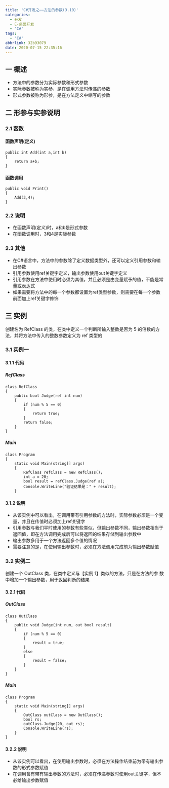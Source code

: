 ```yaml
---
title: 'C#开发之——方法的参数(3.10)'
categories:
  - 开发
  - E-桌面开发
  - 'C#'
tags:
  - 'C#'
abbrlink: 32b93079
date: 2020-07-15 22:35:16
---
```

## 一 概述

* 方法中的参数分为实际参数和形式参数
* 实际参数被称为实参，是在调用方法时传递的参数
* 形式参数被称为形参，是在方法定义中缩写的参数

<!--more-->

## 二 形参与实参说明

### 2.1 函数
#### 函数声明(定义)
```
public int Add(int a,int b)
{
    return a+b;
}
```
#### 函数调用

```
public void Print()
{
    Add(3,4);
}
```

### 2.2 说明

* 在函数声明(定义)时，a和b是形式参数
* 在函数调用时，3和4是实际参数

### 2.3 其他

* 在C#语言中，方法中的参数除了定义数据类型外，还可以定义引用参数和输出参数
* 引用参数使用ref关键字定义，输出参数使用out关键字定义
* 引用参数在方法中使用时必须为其值，并且必须是由变量赋予的值，不能是常量或表达式
* 如果需要将方法中的每一个参数都设置为ref类型参数，则需要在每一个参数前面加上ref关键字修饰

## 三 实例

 创建名为 RefClass 的类，在类中定义一个判断所输入整数是否为 5 的倍数的方法，并将方法中传入的整数参数定义为 ref 类型的 
### 3.1 实例一
#### 3.1.1 代码
##### RefClass

```
class RefClass
{
    public bool Judge(ref int num)
    {
        if (num % 5 == 0)
        {
            return true;
        }
        return false;
    }
}
```

##### Main

```
class Program
{
    static void Main(string[] args)
    {
        RefClass refClass = new RefClass();
        int a = 20;
        bool result = refClass.Judge(ref a);
        Console.WriteLine("验证结果是：" + result);
    }

```

#### 3.1.2 说明

* 从该实例中可以看出，在调用带有引用参数的方法时，实际参数必须是一个变量，并且在传值时必须加上ref关键字
* 引用参数与我们平时使用的参数有些类似，但输出参数不同，输出参数相当于返回值，即在方法调用完成后可以将返回的结果存储到输出参数中
* 输出参数多用于一个方法返回多个值的情况
* 需要注意的是，在使用输出参数时，必须在方法调用完成前为输出参数赋值

### 3.2 实例二

 创建一个 OutClass 类，在类中定义与【实例 1】类似的方法，只是在方法的参 数中增加一个输出参数，用于返回判断的结果 

#### 3.2.1 代码

#####  OutClass 

```
class OutClass
{
    public void Judge(int num, out bool result)
    {
        if (num % 5 == 0)
        {
            result = true;
        }
        else
        {
            result = false;
        }
    }
}
```

##### Main

```
class Program
{
    static void Main(string[] args)
    {
        OutClass outClass = new OutClass();
        bool rs;
        outClass.Judge(20, out rs);
        Console.WriteLine(rs);
    }
}
```

#### 3.2.2 说明

* 从该实例可以看出，在使用输出参数时，必须在方法操作结束前为带有输出参数的形式参数赋值
* 在调用含有带有输出参数的方法时，必须在传递参数时使用out关键字，但不必给输出参数赋值